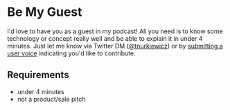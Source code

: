 # Be My Guest

I'd love to have you as a guest in my podcast!
All you need is to know some technology or concept really well and be able to explain it in under 4 minutes.
Just let me know via Twitter DM ([@tnurkiewicz](https://twitter.com/tnurkiewicz)) or by [submitting a user voice](https://github.com/nurkiewicz/256/issues/new/choose) indicating you'd like to contribute.

## Requirements

* under 4 minutes
* not a product/sale pitch

